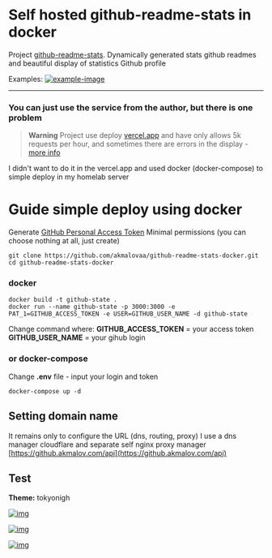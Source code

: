 # Self hosted github-readme-stats in docker

Project [github-readme-stats](https://github.com/anuraghazra/github-readme-stats). Dynamically generated stats github readmes and beautiful display of statistics Github profile

Examples:
[![example-image](https://camo.githubusercontent.com/8fd2570f103d1aae8a4d8970535274ae19c2ee62587d8868d618be37001263d0/68747470733a2f2f7265732e636c6f7564696e6172792e636f6d2f616e7572616768617a72612f696d6167652f75706c6f61642f76313539353137343533362f6772732d7468656d65735f6c34796e6a612e706e67)]()


---

### You can just use the service from the author, but there is one problem

> **Warning**
> Project use deploy [vercel.app](https://github-readme-stats.vercel.app/api) and have only allows 5k requests per hour, and sometimes there are errors in the display - [more info](https://github.com/anuraghazra/github-readme-stats#deploy-on-your-own-vercel-instance)

I didn't want to do it in the vercel.app and used docker (docker-compose) to simple deploy in my homelab server


# Guide simple deploy using docker
Generate [GitHub Personal Access Token](https://docs.github.com/en/authentication/keeping-your-account-and-data-secure/creating-a-personal-access-token) 
Minimal permissions (you can choose nothing at all, just create)

```
git clone https://github.com/akmalovaa/github-readme-stats-docker.git
cd github-readme-stats-docker
```

### docker

```
docker build -t github-state .
docker run --name github-state -p 3000:3000 -e PAT_1=GITHUB_ACCESS_TOKEN -e USER=GITHUB_USER_NAME -d github-state
```
Change command where:
**GITHUB_ACCESS_TOKEN** = your access token
**GITHUB_USER_NAME** = your gihub login


### or docker-compose
Change **.env** file - input your login and token

```
docker-compose up -d
```


## Setting domain name
It remains only to configure the URL (dns, routing, proxy)
I use a dns manager cloudflare and separate self nginx proxy manager 
[https://github.akmalov.com/api](https://github.akmalov.com/api)

## Test

**Theme:** tokyonigh


[![img](https://github.akmalov.com/api?theme=tokyonight&count_private=true&show_icons=true)](https://github.akmalov.com/api?theme=tokyonight&count_private=true&show_icons=true)

[![img](https://github.akmalov.com/api/top-langs/?theme=tokyonight&count_private=true&show_icons=true)](https://github.akmalov.com/api/top-langs/?theme=tokyonight&count_private=true&show_icons=true)

[![img](https://github.akmalov.com/api/pin/?repo=github-readme-stats-docker&theme=tokyonight&count_private=true&show_icons=true)](https://github.akmalov.com/api/pin/?repo=github-readme-stats-docker&theme=tokyonight&count_private=true&show_icons=true)
